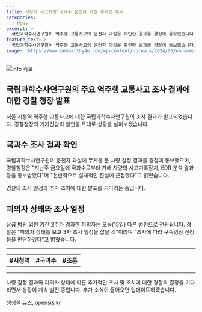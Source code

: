 ```yaml
---
title: 시청역 사고차량 국과수 운전자 과실 무게로 파악
categories:
  - News
excerpt: >
  국립과학수사연구원이 역주행 교통사고의 운전자 과실을 확인한 결과를 경찰에 통보했습니다. 서울경찰청은 차량의 사고기록장치 및 EDR 분석 결과를 받아 실체적인 진실에 근접했다고 전했으며, 피의자 상태를 고려한 추가 조사 일정을 잡을 것이라고 밝혔습니다. 피의자는 상급 병원에서 2주를 보낸 뒤 다른 병원으로 이송될 예정이며, 경찰은 이에 따라 구속영장 신청 등을 고려하고 있습니다.
feature_text: >
  국립과학수사연구원이 역주행 교통사고의 운전자 과실을 확인한 결과를 경찰에 통보했습니다. 서울경찰청은 차량의 사고기록장치 및 EDR 분석 결과를 받아 실체적인 진실에 근접했다고 전했으며, 피의자 상태를 고려한 추가 조사 일정을 잡을 것이라고 밝혔습니다. 피의자는 상급 병원에서 2주를 보낸 뒤 다른 병원으로 이송될 예정이며, 경찰은 이에 따라 구속영장 신청 등을 고려하고 있습니다.
image: 'https://www.behealthy4u.com/wp-content/uploads/2024/06/unnamed-file.png'
---
```


<p><img src="https://www.behealthy4u.com/wp-content/uploads/2024/06/unnamed-file.png" alt="info 속보" /></p>

<h2>국립과학수사연구원의 주요 역주행 교통사고 조사 결과에 대한 경찰 청장 발표</h2>

<p data-ke-size="size16">서울 시청역 역주행 교통사고에 대한 국립과학수사연구원의 조사 결과가 발표되었습니다. 경찰청장의 기자간담회 발언을 토대로 상황을 살펴보겠습니다.</p>

<h2 data-ke-size="size26">국과수 조사 결과 확인</h2>

<p>국립과학수사연구원이 운전자 과실에 무게를 둔 차량 감정 결과를 경찰에 통보했으며, 경찰청장은 "지난주 금요일에 국과수로부터 가해 차량의 사고기록장치, EDR 분석 결과 등을 통보받았다"며 "전반적으로 실체적인 진실에 근접했다"고 밝혔습니다.</p>

<p data-ke-size="size16">경찰의 조사 일정과 추가 조치에 대한 발표를 기다리는 중입니다.</p>

<h2 data-ke-size="size26">피의자 상태와 조사 일정</h2>

<p>상급 병원 입원 기간 2주가 경과한 피의자는 오늘(15일) 다른 병원으로 전원됩니다. 경찰은 "피의자 상태를 보고 3차 조사 일정을 잡을 것"이라며 "조사에 따라 구속영장 신청 등을 판단하겠다"고 밝혔습니다.</p>

<hr data-ke-size="size16">

<table>
  <tbody>
    <tr>
      <td style="text-align: center; height: 17px;"><b>#시청역</b></td>
      <td style="text-align: center; height: 17px;"><b>#국과수</b></td>
      <td style="text-align: center; height: 17px;"><b>#조롱</b></td>
    </tr>
  </tbody>
</table>

<hr data-ke-size="size16">

<p data-ke-size="size16">차량 감정 결과와 피의자 상태에 따른 추가적인 조사 및 조치에 대한 경찰의 결정을 기다리면서 상황이 계속 발전 중입니다. 추가 소식이 들어오면 업데이트하겠습니다.</p>
생생한 뉴스, <a href="https://opensis.kr" rel="dofollow">opensis.kr</a>


